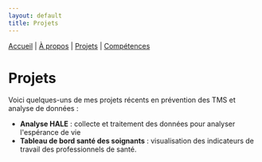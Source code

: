 ```yaml
---
layout: default
title: Projets
---
```


[Accueil](/) | [À propos](/about) | [Projets](/projects) | [Compétences](/skills)

# Projets

Voici quelques-uns de mes projets récents en prévention des TMS et analyse de données :  

- **Analyse HALE** : collecte et traitement des données pour analyser l'espérance de vie 
- **Tableau de bord santé des soignants** : visualisation des indicateurs de travail des professionnels de santé.  



